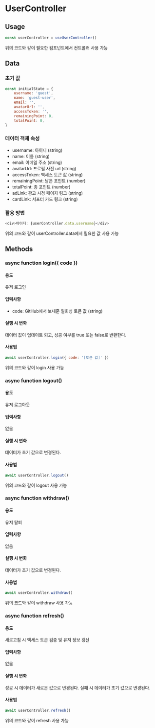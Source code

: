 # UserController

## Usage
```javascript
const userController = useUserController()
```
위의 코드와 같이 필요한 컴포넌트에서 컨트롤러 사용 가능


## Data

### 초기 값
```javascript
const initialState = {
    username: 'guest',
    name: 'guest-user',
    email: '',
    avatarUrl: '',
    accessToken: '',
    remainingPoint: 0,
    totalPoint: 0,
}
```

### 데이터 객체 속성
- username: 아이디 (string)
- name: 이름 (string)
- email: 이메일 주소 (string)
- avatarUrl: 프로필 사진 url (string)
- accessToken: 액세스 토큰 값 (string)
- remainingPoint: 남은 포인트 (number)
- totalPoint: 총 포인트 (number)
- adLink: 광고 시청 페이지 링크 (string)
- cardLink: 서포터 카드 링크 (string)

### 활용 방법
```javascript
<div>아이디: {userController.data.username}</div>
```
위의 코드와 같이 userController.data에서 필요한 값 사용 가능


## Methods

### async function login({ code })

#### 용도
유저 로그인

#### 입력사항
- code: GitHub에서 보내준 일회성 토큰 값 (string)

#### 실행 시 변화
데이터 값이 업데이트 되고, 성공 여부를 true 또는 false로 반환한다.

#### 사용법
```javascript
await userController.login({ code: '[토큰 값]' })
```
위의 코드와 같이 login 사용 가능


### async function logout()

#### 용도
유저 로그아웃

#### 입력사항
없음

#### 실행 시 변화
데이터가 초기 값으로 변경된다.

#### 사용법
```javascript
await userController.logout()
```
위의 코드와 같이 logout 사용 가능


### async function withdraw()

#### 용도
유저 탈퇴

#### 입력사항
없음

#### 실행 시 변화
데이터가 초기 값으로 변경된다.

#### 사용법
```javascript
await userController.withdraw()
```
위의 코드와 같이 withdraw 사용 가능


### async function refresh()

#### 용도
새로고침 시 액세스 토큰 검증 및 유저 정보 갱신

#### 입력사항
없음

#### 실행 시 변화
성공 시 데이터가 새로운 값으로 변경된다.
실패 시 데이터가 초기 값으로 변경된다.

#### 사용법
```javascript
await userController.refresh()
```
위의 코드와 같이 refresh 사용 가능